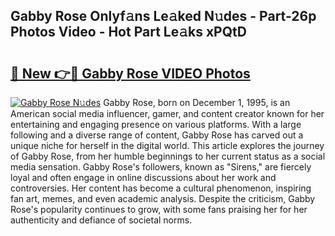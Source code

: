 ## Gabby Rose Onlyf𝚊ns Le𝚊ked N𝚞des - Part-26p Photos Video - Hot Part Le𝚊ks xPQtD

# <h2><a href="http://ac11328.deff.icu/?id=Gabby+Rose">🔗 New 👉🔴 Gabby Rose VIDEO Photos</a></h2>

[![Gabby Rose N𝚞des](https://i.imgur.com/rIISA9y.gif)](http://ac11328.deff.icu/?id=Gabby+Rose)
Gabby Rose, born on December 1, 1995, is an American social media influencer, gamer, and content creator known for her entertaining and engaging presence on various platforms. With a large following and a diverse range of content, Gabby Rose has carved out a unique niche for herself in the digital world. This article explores the journey of Gabby Rose, from her humble beginnings to her current status as a social media sensation. Gabby Rose's followers, known as "Sirens," are fiercely loyal and often engage in online discussions about her work and controversies. Her content has become a cultural phenomenon, inspiring fan art, memes, and even academic analysis. Despite the criticism, Gabby Rose's popularity continues to grow, with some fans praising her for her authenticity and defiance of societal norms.
